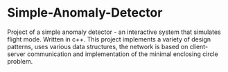 # Simple-Anomaly-Detector

Project of a simple anomaly detector - an interactive system that simulates flight mode. Written in c++. This project implements a variety of design patterns, uses various data structures, the network is based on client-server communication and implementation of the minimal enclosing circle problem.
